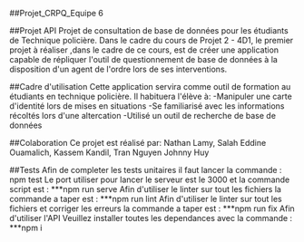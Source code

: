 ##Projet_CRPQ_Equipe 6

##Projet API
Projet de consultation de base de données pour les étudiants de Technique policière.
Dans le cadre du cours de Projet 2 - 4D1, le premier projet à réaliser ,dans le cadre de ce cours, est de créer une application capable de répliquer l'outil de questionnement de base de données à la disposition d'un agent de l'ordre lors de ses interventions.

##Cadre d'utilisation
Cette application servira comme outil de formation au étudiants en technique policière. Il habituera l'élève à:
-Manipuler une carte d'identité lors de mises en situations
-Se familiarisé avec les informations récoltés lors d'une altercation
-Utilisé un outil de recherche de base de données

##Colaboration
Ce projet est réalisé par: Nathan Lamy, Salah Eddine Ouamalich, Kassem Kandil, Tran Nguyen Johnny Huy

##Tests
Afin de completer les tests unitaires il faut lancer la commande : npm test
Le port utiliser pour lancer le serveur est le 3000 et la commande script est : ***npm run serve
Afin d'utiliser le linter sur tout les fichiers la commande a taper est : ***npm run lint
Afin d'utiliser le linter sur tout les fichiers et corriger les erreurs la commande a taper est : ***npm run fix
Afin d'utiliser l'API Veuillez installer toutes les dependances avec la commande : ***npm i

